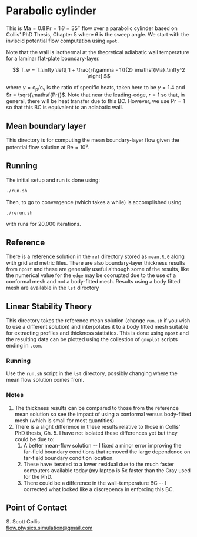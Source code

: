 # Parabolic cylinder

This is $\mathsf{Ma}=0.8\, \mathsf{Pr}=1\, \theta = 35^\circ$ 
flow over a parabolic cylinder based on Collis' PhD Thesis, 
Chapter 5 where $\theta$ is the sweep angle.  We start with 
the inviscid potential flow computation using `npot`.

Note that the wall is isothermal at the theoretical 
adiabatic wall temperature for a laminar flat-plate
boundary-layer.

$$ T_w = T_\infty \left[ 1 + \frac{r(\gamma - 1)}{2} 
         \mathsf{Ma}_\infty^2 \right] $$

where $\gamma = \mathsf{c_p}/\mathsf{c_v}$ is the ratio
of specific heats, taken here to be $\gamma = 1.4$ and
$r = \sqrt{\mathsf{Pr}}$.  Note that near the leading-edge,
$r = 1$ so that, in general, there will be heat transfer 
due to this BC.  However, we use $\mathsf{Pr}=1$ so that
this BC is equivalent to an adiabatic wall.

## Mean boundary layer 

This directory is for computing the mean boundary-layer flow
given the potential flow solution at $\mathsf{Re}=10^5$.

## Running

The initial setup and run is done using:
```bash
./run.sh 
```
Then, to go to convergence (which takes a while) is
accomplished using 
```bash
./rerun.sh
```
with runs for 20,000 iterations.

## Reference

There is a reference solution in the `ref` directory stored as `mean.R.0`
along with grid and metric files.  There are also boundary-layer thickness
results from `npost` and these are generally useful although some of the 
results, like the numerical value for the `edge` may be coorupted due to the
use of a conformal mesh and not a body-fitted mesh.   Results using a body
fitted mesh are available in the `lst` directory

## Linear Stability Theory

This directory takes the reference mean solution (change `run.sh` if you 
wish to use a different solution) and interpolates it to a body fitted mesh
suitable for extracting profiles and thickness statistics.   This is done
using `npost` and the resulting data can be plotted using the collestion of 
`gnuplot` scripts ending in `.com`.

### Running

Use the `run.sh` script in the `lst` directory, possibly changing where
the mean flow solution comes from.

### Notes
  1. The thickness results can be compared to those from the reference mean
     solution so see the impact of using a conformal versus body-fitted mesh
     (which is small for most quantities)
  2. There is a slight difference in these results relative to those in 
     Collis' PhD thesis, Ch. 5.  I have not isolated these differences yet
     but they could be due to:
       1. A better mean-flow solution -- I fixed a minor error improving the
          far-field boundary conditions that removed the large dependence on
          far-field boundary condition location.
       2. These have iterated to a lower residual due to the much faster
          computers available today (my laptop is 5x faster than the Cray used
          for the PhD.
       3. There could be a difference in the wall-temperature BC -- I corrected
          what looked like a discrepency in enforcing this BC. 

## Point of Contact

S. Scott Collis\
flow.physics.simulation@gmail.com
